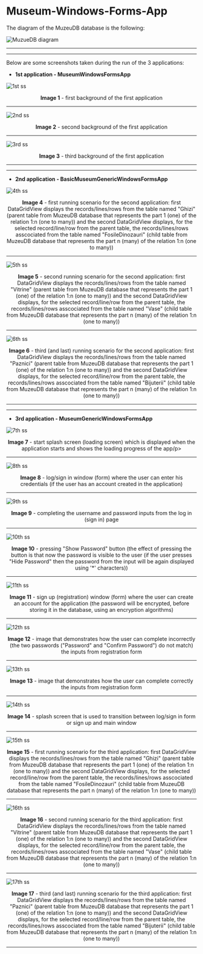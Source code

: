 # Museum-Windows-Forms-App
The diagram of the MuzeuDB database is the following:

![MuzueDB diagram](https://github.com/Ampersand25/Museum-Windows-Forms-App/blob/main/Database%20diagram/Diagram_MuzeuDB.png)
<hr>
<hr>

Below are some screenshots taken during the run of the 3 applications:

- <b>1st application - MuseumWindowsFormsApp</b>

![1st ss](https://github.com/Ampersand25/Museum-Windows-Forms-App/blob/main/Screenshots/Screenshot%201.png)
<p align="center"><strong>Image 1</strong> - first background of the first application</p>
<hr>

![2nd ss](https://github.com/Ampersand25/Museum-Windows-Forms-App/blob/main/Screenshots/Screenshot%202.png)
<p align="center"><strong>Image 2</strong> - second background of the first application</p>
<hr>

![3rd ss](https://github.com/Ampersand25/Museum-Windows-Forms-App/blob/main/Screenshots/Screenshot%203.png)
<p align="center"><strong>Image 3</strong> - third background of the first application</p>
<hr>
<hr>

- <b>2nd application - BasicMuseumGenericWindowsFormsApp</b>

![4th ss](https://github.com/Ampersand25/Museum-Windows-Forms-App/blob/main/Screenshots/Screenshot%204.png)
<p align="center"><strong>Image 4</strong> - first running scenario for the second application: first DataGridView displays the records/lines/rows from the table named "Ghizi" (parent table from MuzeuDB database that represents the part 1 (one) of the relation 1:n (one to many)) and the second DataGridView displays, for the selected record/line/row from the parent table, the records/lines/rows asscociated from the table named "FosileDinozauri" (child table from MuzeuDB database that represents the part n (many) of the relation 1:n (one to many))</p>
<hr>

![5th ss](https://github.com/Ampersand25/Museum-Windows-Forms-App/blob/main/Screenshots/Screenshot%205.png)
<p align="center"><strong>Image 5</strong> - second running scenario for the second application: first DataGridView displays the records/lines/rows from the table named "Vitrine" (parent table from MuzeuDB database that represents the part 1 (one) of the relation 1:n (one to many)) and the second DataGridView displays, for the selected record/line/row from the parent table, the records/lines/rows asscociated from the table named "Vase" (child table from MuzeuDB database that represents the part n (many) of the relation 1:n (one to many))</p>
<hr>

![6th ss](https://github.com/Ampersand25/Museum-Windows-Forms-App/blob/main/Screenshots/Screenshot%206.png)
<p align="center"><strong>Image 6</strong> - third (and last) running scenario for the second application: first DataGridView displays the records/lines/rows from the table named "Paznici" (parent table from MuzeuDB database that represents the part 1 (one) of the relation 1:n (one to many)) and the second DataGridView displays, for the selected record/line/row from the parent table, the records/lines/rows asscociated from the table named "Bijuterii" (child table from MuzeuDB database that represents the part n (many) of the relation 1:n (one to many))</p>
<hr>
<hr>

- <b>3rd application - MuseumGenericWindowsFormsApp</b>

![7th ss](https://github.com/Ampersand25/Museum-Windows-Forms-App/blob/main/Screenshots/Screenshot%207.png)
<p align="center"><strong>Image 7</strong> - start splash screen (loading screen) which is displayed when the application starts and shows the loading progress of the app/p>
<hr>
  
![8th ss](https://github.com/Ampersand25/Museum-Windows-Forms-App/blob/main/Screenshots/Screenshot%208.png)
<p align="center"><strong>Image 8</strong> - log/sign in window (form) where the user can enter his credentials (if the user has an account created in the application)</p>
<hr>

![9th ss](https://github.com/Ampersand25/Museum-Windows-Forms-App/blob/main/Screenshots/Screenshot%209.png)
<p align="center"><strong>Image 9</strong> - completing the username and password inputs from the log in (sign in) page</p>
<hr>

![10th ss](https://github.com/Ampersand25/Museum-Windows-Forms-App/blob/main/Screenshots/Screenshot%2010.png)
<p align="center"><strong>Image 10</strong> - pressing "Show Password" button (the effect of pressing the button is that now the password is visible to the user (if the user presses "Hide Password" then the password from the input will be again displayed using '*' characters))</p>
<hr>

![11th ss](https://github.com/Ampersand25/Museum-Windows-Forms-App/blob/main/Screenshots/Screenshot%2011.png)
<p align="center"><strong>Image 11</strong> - sign up (registration) window (form) where the user can create an account for the application (the password will be encrypted, before storing it in the database, using an encryption algorithms)</p>
<hr>

![12th ss](https://github.com/Ampersand25/Museum-Windows-Forms-App/blob/main/Screenshots/Screenshot%2012.png)
<p align="center"><strong>Image 12</strong> - image that demonstrates how the user can complete incorrectly (the two passwords ("Password" and "Confirm Password") do not match) the inputs from registration form</p>
<hr>

![13th ss](https://github.com/Ampersand25/Museum-Windows-Forms-App/blob/main/Screenshots/Screenshot%2013.png)
<p align="center"><strong>Image 13</strong> - image that demonstrates how the user can complete correctly the inputs from registration form</p>
<hr>

![14th ss](https://github.com/Ampersand25/Museum-Windows-Forms-App/blob/main/Screenshots/Screenshot%2014.png)
<p align="center"><strong>Image 14</strong> - splash screen that is used to transition between log/sign in form or sign up and main window</p>
<hr>

![15th ss](https://github.com/Ampersand25/Museum-Windows-Forms-App/blob/main/Screenshots/Screenshot%2015.png)
<p align="center"><strong>Image 15</strong> - first running scenario for the third application: first DataGridView displays the records/lines/rows from the table named "Ghizi" (parent table from MuzeuDB database that represents the part 1 (one) of the relation 1:n (one to many)) and the second DataGridView displays, for the selected record/line/row from the parent table, the records/lines/rows asscociated from the table named "FosileDinozauri" (child table from MuzeuDB database that represents the part n (many) of the relation 1:n (one to many))</p>
<hr>

![16th ss](https://github.com/Ampersand25/Museum-Windows-Forms-App/blob/main/Screenshots/Screenshot%2016.png)
<p align="center"><strong>Image 16</strong> - second running scenario for the third application: first DataGridView displays the records/lines/rows from the table named "Vitrine" (parent table from MuzeuDB database that represents the part 1 (one) of the relation 1:n (one to many)) and the second DataGridView displays, for the selected record/line/row from the parent table, the records/lines/rows asscociated from the table named "Vase" (child table from MuzeuDB database that represents the part n (many) of the relation 1:n (one to many))</p>
<hr>

![17th ss](https://github.com/Ampersand25/Museum-Windows-Forms-App/blob/main/Screenshots/Screenshot%2017.png)
<p align="center"><strong>Image 17</strong> - third (and last) running scenario for the third application: first DataGridView displays the records/lines/rows from the table named "Paznici" (parent table from MuzeuDB database that represents the part 1 (one) of the relation 1:n (one to many)) and the second DataGridView displays, for the selected record/line/row from the parent table, the records/lines/rows asscociated from the table named "Bijuterii" (child table from MuzeuDB database that represents the part n (many) of the relation 1:n (one to many))</p>
<hr>
